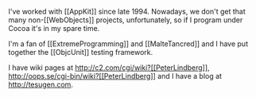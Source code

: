 

I've worked with [[AppKit]] since late 1994. Nowadays, we don't get that many non-[[WebObjects]] projects, unfortunately, so if I program under Cocoa it's in my spare time.

I'm a fan of [[ExtremeProgramming]] and [[MalteTancred]] and I have put together the [[ObjcUnit]] testing framework.

I have wiki pages at http://c2.com/cgi/wiki?[[PeterLindberg]], http://oops.se/cgi-bin/wiki?[[PeterLindberg]] and I have a blog at http://tesugen.com.